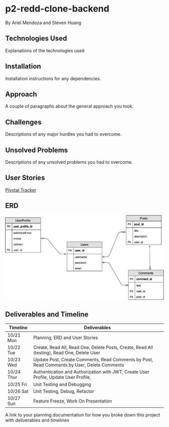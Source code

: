 # p2-redd-clone-backend

By Ariel Mendoza and Steven Huang

## Technologies Used

Explanations of the technologies used

## Installation 

Installation instructions for any dependencies.

## Approach

A couple of paragraphs about the general approach you took.

## Challenges

Descriptions of any major hurdles you had to overcome.

## Unsolved Problems

Descriptions of any unsolved problems you had to overcome.

## User Stories

[Pivotal Tracker](https://www.pivotaltracker.com/n/projects/2407490)

## ERD

<img src="./Project 2 ERD.png" alt="erd" />


## Deliverables and Timeline

|	Timeline	|	Deliverables	|
|	-----------	|	-----------	|
|	10/21 Mon	|	Planning, ERD and User Stories	|
|	10/22 Tue	|	Create, Read All, Read One, Delete Posts, Create, Read All (testing), Read One, Delete User	|
|	10/23 Wed	|	Update Post, Create Comments, Read Comments by Post, Read Comments by User, Delete Comments	|
|	10/24 Thur	|	Authentication and Authorization with JWT, Create User Profile, Update User Profile,	|
|	10/25 Fri	|	Unit Testing and Debugging	|
|	10/26 Sat	|	Unit Testing, Debug, Refactor	|
|	10/27 Sun	|	Feature Freeze, Work On Presentation	|

A link to your planning documentation for how you broke down this project with deliverables and timelines
